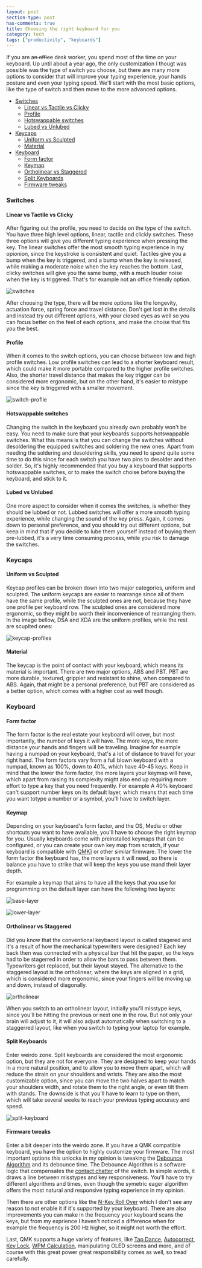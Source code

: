 ```yaml
---
layout: post
section-type: post
has-comments: true
title: Choosing the right keyboard for you
category: tech
tags: ["productivity", "keyboards"]
---
```


If you are a~~n office~~ desk worker, you spend most of the time on your
keyboard. Up until about a year ago, the only customization I thougt was
possible was the type of switch you choose, but there are many more options to
consider that will improve your typing experience, your hands posture and even
your typing speed. We'll start with the most basic options, like the type of
switch and then move to the more advanced options.

<!--toc:start-->

- [Switches](#switches)
  - [Linear vs Tactile vs Clicky](#linear-vs-tactile-vs-clicky)
  - [Profile](#profile)
  - [Hotswappable switches](#hotswappable-switches)
  - [Lubed vs Unlubed](#lubed-vs-unlubed)
- [Keycaps](#keycaps)
  - [Uniform vs Sculpted](#uniform-vs-sculpted)
  - [Material](#material)
- [Keyboard](#keyboard)
  - [Form factor](#form-factor)
  - [Keymap](#keymap)
  - [Ortholinear vs Staggered](#ortholinear-vs-staggered)
  - [Split Keyboards](#split-keyboards)
  - [Firmware tweaks](#firmware-tweaks)
  <!--toc:end-->

### Switches

#### Linear vs Tactile vs Clicky

After figuring out the profile, you need to decide on the type of the switch.
You have three high level options, linear, tactile and clickly switches. These
three options will give you different typing experience when pressing the key.
The linear switches offer the most smooth typing experience in my opionion,
since the keystroke is consistent and quiet. Tactiles give you a bump when the
key is triggered, and a bump when the key is released, while making a moderate
noise when the key reaches the bottom. Last, clicky switches will give you the
same bump, with a much louder noise when the key is triggered. That's for
example not an office friendly option.

![switches](/img/posts/choosing-the-right-keyboard/switches.gif)

After choosing the type, there will be more options like the longevity,
actuation force, spring force and travel distance. Don't get lost in the details
and instead try out different options, with your closed eyes as well so you can
focus better on the feel of each options, and make the choise that fits you the
best.

#### Profile

When it comes to the switch options, you can choose between low and high profile
switches. Low profile switches can lead to a shorter keyboard result, which
could make it more portable compared to the higher profile switches. Also, the
shorter travel distance that makes the key trigger can be considered more
ergonomic, but on the other hand, it's easier to mistype since the key is
triggered with a smaller movement.

![switch-profile](/img/posts/choosing-the-right-keyboard/switch-profile.jpg)

#### Hotswappable switches

Changing the switch in the keyboard you already own probably won't be easy. You
need to make sure that your keyboards supports hotswappable switches. What this
means is that you can change the switches without desoldering the equipped
switches and soldering the new ones. Apart from needing the soldering and
desoldering skills, you need to spend quite some time to do this since for each
switch you have two pins to desolder and then solder. So, it's highly
recommended that you buy a keyboard that supports hotswappable switches, or to
make the switch choise before buying the keyboard, and stick to it.

#### Lubed vs Unlubed

One more aspect to consider when it comes the switches, is whether they should
be lubbed or not. Lubbed switches will offer a more smooth typing experience,
while changing the sound of the key press. Again, it comes down to personal
preference, and you should try out different options, but keep in mind that if
you decide to lube them yourself instead of buying them pre-lubbed, it's a very
time consuming process, while you risk to damage the switches.

### Keycaps

#### Uniform vs Sculpted

Keycap profiles can be broken down into two major categories, uniform and
sculpted. The uniform keycaps are easier to rearrange since all of them have the
same profile, while the sculpted ones are not, because they have one profile per
keyboard row. The sculpted ones are considered more ergonomic, so they might be
worth their inconvenience of rearranging them. In the image bellow, DSA and XDA
are the uniform profiles, while the rest are scuplted ones:

![keycap-profiles](/img/posts/choosing-the-right-keyboard/keycap-profiles.jpg)

#### Material

The keycap is the point of contact with your keyboard, which means its material
is important. There are two major options, ABS and PBT. PBT are more durable,
textured, grippier and resistant to shine, when compared to ABS. Again, that
might be a personal preference, but PBT are considered as a better option, which
comes with a higher cost as well though.

### Keyboard

#### Form factor

The form factor is the real estate your keyboard will cover, but most
importantly, the number of keys it will have. The more keys, the more distance
your hands and fingers will be traveling. Imagine for example having a numpad on
your keyboard, that's a lot of distance to travel for your right hand. The form
factors vary from a full blown keyboard with a numpad, known as 100%, down to
40%, which have 40-45 keys. Keep in mind that the lower the form factor, the
more layers your keymap will have, which apart from raising its complexity might
also end up requiring more effort to type a key that you need frequently. For
example A 40% keyboard can't support number keys on its default layer, which
means that each time you want totype a number or a symbol, you'll have to switch
layer.

#### Keymap

Depending on your keyboard's form factor, and the OS, Media or other shortcuts
you want to have available, you'll have to choose the right keymap for you.
Usually keyboards come with preinstalled keymaps that can be configured, or you
can create your own key map from scratch, if your keyboard is compatible with
[QMK](https://qmk.fm/)] or other similar firmware. The lower the form factor the
keyboard has, the more layers it will need, so there is balance you have to
strike that will keep the keys you use mand their layer depth.

For example a keymap that aims to have all the keys that you use for programming
on the default layer can have the following two layers:

![base-layer](/img/posts/choosing-the-right-keyboard/base.png)

![lower-layer](/img/posts/choosing-the-right-keyboard/lower.png)

#### Ortholinear vs Staggered

Did you know that the conventional keybaord layout is called stagered and it's a
result of how the mechanical typewriters were designed? Each key back then was
connected with a physical bar that hit the paper, so the keys had to be
stagerred in order to allow the bars to pass between them. Typewriters got
replaced, but their layout stayed. The alternative to the staggered layout is
the ortholinear, where the keys are aligned in a grid, which is considered more
ergonomic, since your fingers will be moving up and down, instead of diagonally.

![ortholinear](/img/posts/choosing-the-right-keyboard/ortholinear.jpg)

When you switch to an ortholinear layout, initially you'll misstype keys, since
you'll be hitting the previous or next one in the row. But not only your brain
will adjust to it, it will also adjust automatically when switching to a
staggerred layout, like when you switch to typing your laptop for example.

#### Split Keyboards

Enter weirdo zone. Split keyboards are considered the most ergonomic option, but
they are not for everyone. They are designed to keep your hands in a more
natural position, and to allow you to move them apart, which will reduce the
strain on your shoulders and wrists. They are also the most customizable option,
since you can move the two halves apart to match your shoulders width, and
rotate them to the right angle, or even tilt them with stands. The downside is
that you'll have to learn to type on them, which will take several weeks to
reach your previous typing accuracy and speed.

![split-keyboard](/img/posts/choosing-the-right-keyboard/split.jpg)

#### Firmware tweaks

Enter a bit deeper into the weirdo zone. If you have a QMK compatible keyboard,
you have the option to highly customize your firmware. The most important
options this unlocks in my opinion is tweaking the
[Debounce Algorithm](https://docs.qmk.fm/#/feature_debounce_type?id=types-of-debounce-algorithms)
and its debounce time. The Debounce Algorithm is a software logic that
compensates the
[contact chatter](https://docs.qmk.fm/#/feature_debounce_type?id=contact-bounce-contact-chatter)
of the switch. In simple words, it draws a line between misstypes and key
responsiveness. You'll have to try different algorithms and times, even though
the symetric eager algorithm offers the most natural and responsive typing
experience in my opinion.

Then there are other options like the
[N-Key Roll Over](https://en.wikipedia.org/wiki/Key_rollover#n-key_rollover)
which I don't see any reason to not enable it if it's supported by your
keyboard. There are also improvements you can make in the frequency your
keyboard scans the keys, but from my exprience I haven't noticed a difference
when for example the frequency is 200 Hz higher, so it might not worth the
effort.

Last, QMK supports a huge variety of features, like
[Tap Dance](https://docs.qmk.fm/#/feature_tap_dance?id=tap-dance-a-single-key-can-do-3-5-or-100-different-things),
[Autocorrect](https://docs.qmk.fm/#/feature_autocorrect),
[Key Lock](https://docs.qmk.fm/#/feature_key_lock),
[WPM Calculation](https://docs.qmk.fm/#/feature_wpm), manipulating OLED screens
and more, and of course with this great power great responsibility comes as
well, so tread carefully.

